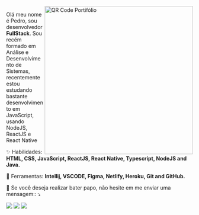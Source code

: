<img src="https://imgur.com/yFFApFb.png" min-width="400px" max-width="400px" width="400px" align="right" alt="QR Code Portifólio">

<p align="left"> 
  Olá meu nome é Pedro, sou desenvolvedor <strong>FullStack</strong>. Sou recém formado em Análise e Desenvolvimento de Sistemas, recentemente estou estudando bastante desenvolvimento em JavaScript, usando NodeJS, ReactJS e React Native
</p>

<p align="left">
  ✨ Habilidades: <strong>HTML, CSS, JavaScript, ReactJS, React Native, Typescript, NodeJS and Java.</strong>
</p>

<p align="left">
  💼 Ferramentas: <strong>Intellij, VSCODE, Figma, Netlify, Heroku, Git and GitHub.</strong>
</p>

<p align="left">
  💌 Se você deseja realizar bater papo, não hesite em me enviar uma mensagem:: ⤵️
</p>

<p align="left">
  <a href="https://api.whatsapp.com/send?phone=5562982977804&text=Ola%20te%20achei%20no%20GitHub%20podemos%20conversar%3F" alt="Whatsapp">
  <img src="https://img.shields.io/badge/-Whatsapp-4caf50?style=for-the-badge&logo=Whatsapp&logoColor=white&link=https://www.instagram.com/iuricoding/"/></a>
  
  <a href="https://www.linkedin.com/in/pedronex" alt="Linkedin">
  <img src="https://img.shields.io/badge/-Linkedin-0e76a8?style=for-the-badge&logo=Linkedin&logoColor=white&link=https://www.linkedin.com/in/pedronex" /></a>

  <a href="mailto:pedrosoares.nex@gmail.com?subject=Ola%20te%20vi%20no%20GitHub%20vamos%20conversar?/" alt="Gmail">
  <img src="https://img.shields.io/badge/-Gmail-cd3c30?style=for-the-badge&logo=gmail&logoColor=white&link=mailto:pedrosoares.nex@gmail.com?subject=Ola%20te%20vi%20no%20GitHub%20vamos%20conversar?/"/></a>
</p>
